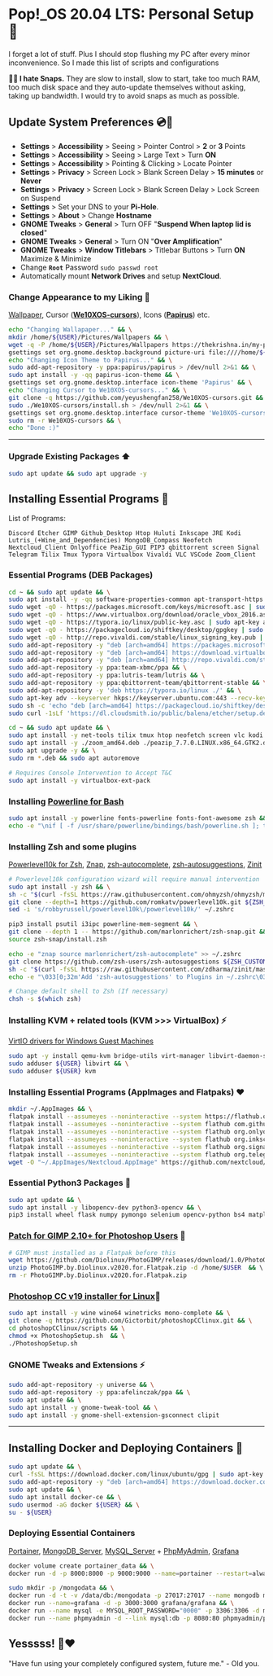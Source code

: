 # Pop!_OS 20.04 LTS: Personal Setup 🤙

I forget a lot of stuff. Plus I should stop flushing my PC after every minor inconvenience. So I made this list of scripts and configurations

**🚫👿 I hate Snaps.** They are slow to install, slow to start, take too much RAM, too much disk space and they auto-update themselves without asking, taking up bandwidth. I would try to avoid snaps as much as possible.  

## Update System Preferences 💿🔧

- **Settings** > **Accessibility** > Seeing > Pointer Control > **2** or **3** Points
- **Settings** > **Accessibility** > Seeing > Large Text > Turn **ON**
- **Settings** > **Accessibility** > Pointing & Clicking > Locate Pointer
- **Settings** > **Privacy** > Screen Lock > Blank Screen Delay > **15 minutes** or **Never**
- **Settings** > **Privacy** > Screen Lock > Blank Screen Delay > Lock Screen on Suspend
- **Settings** > Set your DNS to your **Pi-Hole**.
- **Settings** > **About** > Change **Hostname**
- **GNOME Tweaks** > **General** > Turn OFF "**Suspend When laptop lid is closed**"
- **GNOME Tweaks** > **General** > Turn ON "**Over Amplification**"
- **GNOME Tweaks** > **Window Titlebars** > Titlebar Buttons > Turn **ON** Maximize & Minimize 
- Change **`Root`** Password `sudo passwd root`
- Automatically mount **Network Drives** and setup **NextCloud**.

### Change Appearance to my Liking :sunflower: 
[Wallpaper](https://thekrishna.in/my-popos-setup/configs/wallpaper/Abstract-Wallpaper.jpg), Cursor ([**We10XOS-cursors**](https://github.com/yeyushengfan258/We10XOS-cursors)), Icons ([**Papirus**](https://github.com/PapirusDevelopmentTeam/papirus-icon-theme)) etc.
```bash
echo "Changing Wallapaper..." && \
mkdir /home/${USER}/Pictures/Wallpapers && \
wget -q -P /home/${USER}/Pictures/Wallpapers https://thekrishna.in/my-popos-setup/configs/wallpaper/Abstract-Wallpaper.jpg && \
gsettings set org.gnome.desktop.background picture-uri file:////home/${USER}/Pictures/Wallpapers/Abstract-Wallpaper.jpg && \
echo "Changing Icon Theme to Papirus..." && \
sudo add-apt-repository -y ppa:papirus/papirus > /dev/null 2>&1 && \
sudo apt install -y -qq papirus-icon-theme && \
gsettings set org.gnome.desktop.interface icon-theme 'Papirus' && \
echo "Changing Cursor to We10XOS-cursors..." && \
git clone -q https://github.com/yeyushengfan258/We10XOS-cursors.git && \
sudo ./We10XOS-cursors/install.sh > /dev/null 2>&1 && \
gsettings set org.gnome.desktop.interface cursor-theme 'We10XOS-cursors'
sudo rm -r We10XOS-cursors && \
echo "Done :)"
```
---

### Upgrade Existing Packages ⬆️
```bash
sudo apt update && sudo apt upgrade -y
```

## Installing Essential Programs 💯
List of Programs: 
```
Discord Etcher GIMP Github_Desktop Htop Huluti Inkscape JRE Kodi Lutris_(+Wine_and_Dependencies) MongoDB_Compass Neofetch Nextcloud_Client Onlyoffice PeaZip_GUI PIP3 qbittorrent screen Signal Telegram Tilix Tmux Typora Virtualbox Vivaldi VLC VSCode Zoom_Client
```

### Essential Programs (DEB Packages)
```bash
cd ~ && sudo apt update && \
sudo apt install -y -qq software-properties-common apt-transport-https ca-certificates wget curl gnupg git && \
sudo wget -qO - https://packages.microsoft.com/keys/microsoft.asc | sudo apt-key add - && \
sudo wget -qO - https://www.virtualbox.org/download/oracle_vbox_2016.asc | sudo apt-key add - && \
sudo wget -qO - https://typora.io/linux/public-key.asc | sudo apt-key add - && \
sudo wget -qO - https://packagecloud.io/shiftkey/desktop/gpgkey | sudo tee /etc/apt/trusted.gpg.d/shiftkey-desktop.asc && \
sudo wget -qO - http://repo.vivaldi.com/stable/linux_signing_key.pub | sudo apt-key add - && \
sudo add-apt-repository -y "deb [arch=amd64] https://packages.microsoft.com/repos/vscode stable main" && \
sudo add-apt-repository -y "deb [arch=amd64] https://download.virtualbox.org/virtualbox/debian focal contrib" && \
sudo add-apt-repository -y "deb [arch=amd64] http://repo.vivaldi.com/stable/deb/ stable main" && \
sudo add-apt-repository -y ppa:team-xbmc/ppa && \
sudo add-apt-repository -y ppa:lutris-team/lutris && \
sudo add-apt-repository -y ppa:qbittorrent-team/qbittorrent-stable && \
sudo add-apt-repository -y 'deb https://typora.io/linux ./' && \
sudo apt-key adv --keyserver hkps://keyserver.ubuntu.com:443 --recv-keys 379CE192D401AB61 && \
sudo sh -c 'echo "deb [arch=amd64] https://packagecloud.io/shiftkey/desktop/any/ any main" > /etc/apt/sources.list.d/packagecloud-shiftky-desktop.list' && \
sudo curl -1sLf 'https://dl.cloudsmith.io/public/balena/etcher/setup.deb.sh' | sudo -E bash
```
```bash
cd ~ && sudo apt update && \
sudo apt install -y net-tools tilix tmux htop neofetch screen vlc kodi code typora vivaldi-stable python-is-python3 github-desktop python3-pip balena-etcher-electron qbittorrent virtualbox lutris default-jre && \
sudo apt install -y ./zoom_amd64.deb ./peazip_7.7.0.LINUX.x86_64.GTK2.deb ./peazip_7.7.0.LINUX.x86_64.GTK2.deb ./discord-0.0.13.deb ./mongodb-compass_1.26.1_amd64.deb && \
sudo apt upgrade -y && \
sudo rm *.deb && sudo apt autoremove
```
```bash
# Requires Console Intervention to Accept T&C
sudo apt install -y virtualbox-ext-pack
```

### Installing [Powerline for Bash](https://github.com/powerline/powerline) 
```bash
sudo apt install -y powerline fonts-powerline fonts-font-awesome zsh && \
echo -e "\nif [ -f /usr/share/powerline/bindings/bash/powerline.sh ]; then \n   powerline-daemon -q\n   POWERLINE_BASH_CONTINUATION=1\n   POWERLINE_BASH_SELECT=1\n   source /usr/share/powerline/bindings/bash/powerline.sh\n fi\n" >> $HOME/.bashrc
```

### Installing Zsh and some plugins
[Powerlevel10k for Zsh](https://github.com/romkatv/powerlevel10k), [Znap](https://github.com/marlonrichert/zsh-snap), [zsh-autocomplete](https://github.com/marlonrichert/zsh-autocomplete), [zsh-autosuggestions](https://github.com/zsh-users/zsh-autosuggestions), [Zinit](https://github.com/zdharma/zinit)
```bash
# Powerlevel10k configuration wizard will require manual intervention
sudo apt install -y zsh && \
sh -c "$(curl -fsSL https://raw.githubusercontent.com/ohmyzsh/ohmyzsh/master/tools/install.sh)" && \
git clone --depth=1 https://github.com/romkatv/powerlevel10k.git ${ZSH_CUSTOM:-$HOME/.oh-my-zsh/custom}/themes/powerlevel10k && \
sed -i 's/robbyrussell/powerlevel10k\/powerlevel10k/' ~/.zshrc
```
```bash
pip3 install psutil i3ipc powerline-mem-segment && \
git clone --depth 1 -- https://github.com/marlonrichert/zsh-snap.git && \
source zsh-snap/install.zsh 
```
```bash
echo -e "znap source marlonrichert/zsh-autocomplete" >> ~/.zshrc
git clone https://github.com/zsh-users/zsh-autosuggestions ${ZSH_CUSTOM:-~/.oh-my-zsh/custom}/plugins/zsh-autosuggestions
sh -c "$(curl -fsSL https://raw.githubusercontent.com/zdharma/zinit/master/doc/install.sh)"
echo -e "\033[0;32m'Add 'zsh-autosuggestions' to Plugins in ~/.zshrc\033[0m"
```
```bash
# Change default shell to Zsh (If necessary)
chsh -s $(which zsh)
```

### Installing KVM + related tools (KVM >>> VirtualBox) ⚡️
[VirtIO drivers for Windows Guest Machines](https://github.com/virtio-win/virtio-win-pkg-scripts/blob/master/README.md)
```bash
sudo apt -y install qemu-kvm bridge-utils virt-manager libvirt-daemon-system libvirt-clients qemu virt-viewer spice-vdagent && \
sudo adduser ${USER} libvirt && \
sudo adduser ${USER} kvm
```


### Installing Essential Programs (AppImages and Flatpaks) ❤️
```bash
mkdir ~/.AppImages && \
flatpak install --assumeyes --noninteractive --system https://flathub.org/repo/appstream/org.gimp.GIMP.flatpakref && \
flatpak install --assumeyes --noninteractive --system flathub com.github.huluti.Curtail && \
flatpak install --assumeyes --noninteractive --system flathub org.onlyoffice.desktopeditors && \
flatpak install --assumeyes --noninteractive --system flathub org.inkscape.Inkscape && \
flatpak install --assumeyes --noninteractive --system flathub org.signal.Signal && \
flatpak install --assumeyes --noninteractive --system flathub org.telegram.desktop && \
wget -O "~/.AppImages/Nextcloud.AppImage" https://github.com/nextcloud/desktop/releases/download/v3.1.2/Nextcloud-3.1.2-x86_64.AppImage
```

### Essential Python3 Packages 🐍
```bash
sudo apt update && \
sudo apt install -y libopencv-dev python3-opencv && \
pip3 install wheel flask numpy pymongo selenium opencv-python bs4 matplotlib scikit-learn Pillow pandas requests nltk bokeh pytest
```

### [Patch for GIMP 2.10+ for Photoshop Users](https://github.com/Diolinux/PhotoGIMP) :art:
```bash
# GIMP must installed as a Flatpak before this
wget https://github.com/Diolinux/PhotoGIMP/releases/download/1.0/PhotoGIMP.by.Diolinux.v2020.for.Flatpak.zip && \
unzip PhotoGIMP.by.Diolinux.v2020.for.Flatpak.zip -d /home/$USER  && \ 
rm -r PhotoGIMP.by.Diolinux.v2020.for.Flatpak.zip
```

### [Photoshop CC v19 installer for Linux](https://github.com/Gictorbit/photoshopCClinux):wine_glass:
```bash
sudo apt install -y wine wine64 winetricks mono-complete && \
git clone -q https://github.com/Gictorbit/photoshopCClinux.git && \
cd photoshopCClinux/scripts && \
chmod +x PhotoshopSetup.sh  && \
./PhotoshopSetup.sh 
```

### GNOME Tweaks and Extensions ⚡️
```bash
sudo add-apt-repository -y universe && \
sudo add-apt-repository -y ppa:afelinczak/ppa && \
sudo apt update && \
sudo apt install -y gnome-tweak-tool && \
sudo apt install -y gnome-shell-extension-gsconnect clipit
```

----

## Installing Docker and Deploying Containers 🐳
```bash
sudo apt update && \
curl -fsSL https://download.docker.com/linux/ubuntu/gpg | sudo apt-key add - && \
sudo add-apt-repository -y "deb [arch=amd64] https://download.docker.com/linux/ubuntu focal stable" && \
sudo apt update && \
sudo apt install docker-ce && \
sudo usermod -aG docker ${USER} && \
su - ${USER}
```

### Deploying Essential Containers
[Portainer](https://hub.docker.com/r/portainer/portainer-ce), [MongoDB_Server](https://hub.docker.com/_/mongo), [MySQL_Server](https://hub.docker.com/_/mysql) + [PhpMyAdmin](https://hub.docker.com/_/phpmyadmin), [Grafana](https://hub.docker.com/r/grafana/grafana) 

```bash
docker volume create portainer_data && \
docker run -d -p 8000:8000 -p 9000:9000 --name=portainer --restart=always -v /var/run/docker.sock:/var/run/docker.sock -v portainer_data:/data portainer/portainer-ce --logo "https://thekrishna.in/assets/img/KK.png"
```
```bash
sudo mkdir -p /mongodata && \
docker run -d -t -v /data/db:/mongodata -p 27017:27017 --name mongodb mongo && \
docker run --name=grafana -d -p 3000:3000 grafana/grafana && \
docker run --name mysql -e MYSQL_ROOT_PASSWORD="0000" -p 3306:3306 -d mysql && \
docker run --name phpmyadmin -d --link mysql:db -p 8080:80 phpmyadmin/phpmyadmin
```


## Yesssss! 👊❤️

"Have fun using your completely configured system, future me." - Old you.
